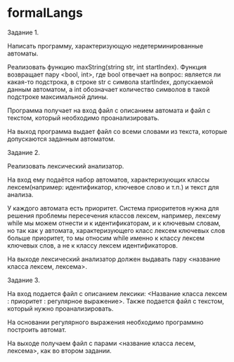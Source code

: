 # formalLangs
Задание 1.

Написать программу, характеризующую недетерминированные автоматы.

Реализовать функцию maxString(string str, int startIndex). Функция возвращает пару <bool, int>, где bool отвечает на вопрос: является ли какая-то подстрока, в строке str с символа
startIndex, допускаемой данным автоматом, а int обозначает количество символов в такой подстроке максимальной длины.

Программа получает на вход файл с описанием автомата и файл с текстом, который необходимо проанализировать.

На выход программа выдает файл со всеми словами из текста, которые допускаются заданным автоматом.

Задание 2.

Реализовать лексический анализатор. 

На вход ему подаётся набор автоматов, характеризующих классы лексем(например: идентификатор, ключевое слово и т.п.) и текст для анализа. 

У каждого автомата есть приоритет. Система приоритетов нужна для решения проблемы пересечения классов лексем, например, лексему while мы можем отнести и к идентификаторам, и к ключевым словам, но так как у автомата, характеризующего класс лексем ключевых слов больше приоритет, то мы относим while именно к классу лексем ключевых слов, а не к классу лексем идентификаторов.

На выходе лексический анализатор должен выдавать пару <название класса лексем, лексема>.

Задание 3.

На вход подается файл с описанием лексики:
<Название класса лексем : приоритет : регулярное выражение>.
Также подается файл с текстом, который нужно проанализировать.

На основании регулярного выражения необходимо программно построить автомат.

На выходе получаем файл с парами <название класса лесем, лексема>, как во втором задании.
